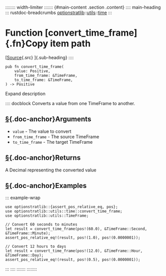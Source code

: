 :::::::: width-limiter
::::::: {#main-content .section .content}
:::: main-heading
::: rustdoc-breadcrumbs
[optionstratlib](../../index.html)::[utils](../index.html)::[time](index.html)
:::

# Function [convert_time_frame]{.fn}Copy item path

[[Source](../../../src/optionstratlib/utils/time.rs.html#183-209){.src}
]{.sub-heading}
::::

``` {.rust .item-decl}
pub fn convert_time_frame(
    value: Positive,
    from_time_frame: &TimeFrame,
    to_time_frame: &TimeFrame,
) -> Positive
```

Expand description

:::: docblock
Converts a value from one TimeFrame to another.

## [§](#arguments){.doc-anchor}Arguments

- `value` - The value to convert
- `from_time_frame` - The source TimeFrame
- `to_time_frame` - The target TimeFrame

## [§](#returns){.doc-anchor}Returns

A Decimal representing the converted value

## [§](#examples){.doc-anchor}Examples

::: example-wrap
``` {.rust .rust-example-rendered}
use optionstratlib::{assert_pos_relative_eq, pos};
use optionstratlib::utils::time::convert_time_frame;
use optionstratlib::utils::TimeFrame;

// Convert 60 seconds to minutes
let result = convert_time_frame(pos!(60.0), &TimeFrame::Second, &TimeFrame::Minute);
assert_pos_relative_eq!(result, pos!(1.0), pos!(0.0000001));

// Convert 12 hours to days
let result = convert_time_frame(pos!(12.0), &TimeFrame::Hour, &TimeFrame::Day);
assert_pos_relative_eq!(result, pos!(0.5), pos!(0.0000001));
```
:::
::::
:::::::
::::::::
